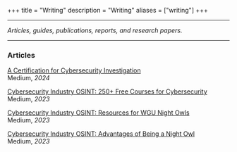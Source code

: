 +++
title = "Writing"
description = "Writing"
aliases = ["writing"]
+++

---

*Articles, guides, publications, reports, and research papers.*

---

### Articles

[A Certification for Cybersecurity Investigation](https://medium.com/@noahsec/a-certification-for-cybersecurity-investigation-5915222cecbf) \
Medium, *2024*

[Cybersecurity Industry OSINT: 250+ Free Courses for Cybersecurity](https://medium.com/@noahsec/free-courses-for-cyber-c2979ad3c9ee) \
Medium, *2023*

[Cybersecurity Industry OSINT: Resources for WGU Night Owls](https://medium.com/@noahsec/free-and-discount-resources-for-wgu-cybersecurity-students-1ae2648d7730) \
Medium, *2023*

[Cybersecurity Industry OSINT: Advantages of Being a Night Owl](https://medium.com/@noahsec/could-you-be-a-night-owl-too-54e1586e1e80) \
Medium, *2023*